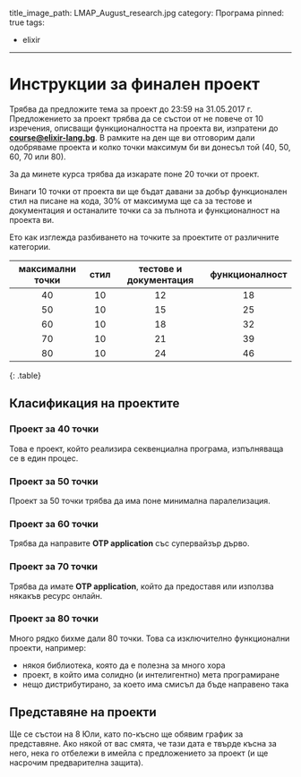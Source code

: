 title_image_path: LMAP_August_research.jpg
category: Програма
pinned: true
tags:
  - elixir

--------

# Инструкции за финален проект

Трябва да предложите тема за проект до 23:59 на 31.05.2017 г. Предложението за проект трябва да се състои от не повече от 10 изречения, описващи функционалността на проекта ви, изпратени до **course@elixir-lang.bg**. В рамките на ден ще ви отговорим дали одобряваме проекта и колко точки максимум би ви донесъл той (40, 50, 60, 70 или 80).

За да минете курса трябва да изкарате поне 20 точки от проект.

Винаги 10 точки от проекта ви ще бъдат давани за добър функционален стил на писане на кода, 30% от максимума ще са за тестове и документация и останалите точки са за пълнота и функционалност на проекта ви.


Ето как изглежда разбиването на точките за проектите от различните категории.

| максимални точки | стил | тестове и документация | функционалност |
|              :-: |  :-: |                    :-: |            :-: |
|               40 |   10 |                     12 |             18 |
|               50 |   10 |                     15 |             25 |
|               60 |   10 |                     18 |             32 |
|               70 |   10 |                     21 |             39 |
|               80 |   10 |                     24 |             46 |
{: .table}

## Класификация на проектите

### Проект за 40 точки

Това е проект, който реализира секвенциална програма, изпълняваща се в един процес.

### Проект за 50 точки

Проект за 50 точки трябва да има поне минимална паралелизация.

### Проект за 60 точки

Трябва да направите **OTP application** със супервайзър дърво.

### Проект за 70 точки

Трябва да имате **OTP application**, който да предоставя или използва някакъв ресурс онлайн.

### Проект за 80 точки

Много рядко бихме дали 80 точки. Това са изключително функционални проекти, например:
 - някоя библиотека, която да е полезна за много хора
 - проект, в който има солидно (и интелигентно) мета програмиране
 - нещо дистрибутирано, за което има смисъл да бъде направено така

## Представяне на проекти

Ще се състои на 8 Юли, като по-късно ще обявим график за представяне. Ако някой от вас смята, че тази дата е твърде късна за него, нека го отбележи в имейла с предложението за проект (и ще насрочим предварителна защита).
